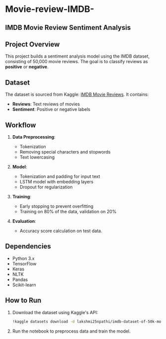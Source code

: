 # Movie-review-IMDB-

## IMDB Movie Review Sentiment Analysis

## Project Overview
This project builds a sentiment analysis model using the IMDB dataset, consisting of 50,000 movie reviews. The goal is to classify reviews as **positive** or **negative**.

## Dataset
The dataset is sourced from Kaggle: [IMDB Movie Reviews](https://www.kaggle.com/lakshmi25npathi/imdb-dataset-of-50k-movie-reviews). It contains:
- **Reviews**: Text reviews of movies
- **Sentiment**: Positive or negative labels

## Workflow
1. **Data Preprocessing**:
   - Tokenization
   - Removing special characters and stopwords
   - Text lowercasing

2. **Model**:
   - Tokenization and padding for input text
   - LSTM model with embedding layers
   - Dropout for regularization

3. **Training**:
   - Early stopping to prevent overfitting
   - Training on 80% of the data, validation on 20%

4. **Evaluation**:
   - Accuracy score calculation on test data.

## Dependencies
- Python 3.x
- TensorFlow
- Keras
- NLTK
- Pandas
- Scikit-learn

## How to Run
1. Download the dataset using Kaggle's API:
   ```bash
   !kaggle datasets download -d lakshmi25npathi/imdb-dataset-of-50k-movie-reviews
   ```
2. Run the notebook to preprocess data and train the model.


